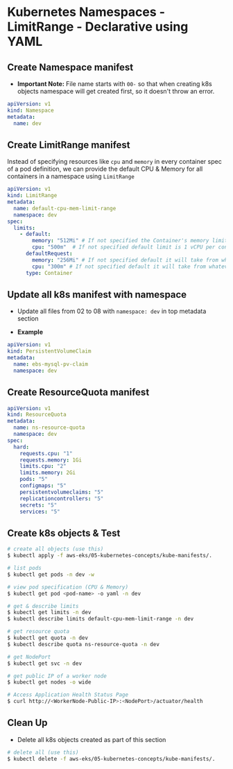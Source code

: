 # Kubernetes Namespaces - LimitRange - Declarative using YAML

## Create Namespace manifest
- **Important Note:** File name starts with `00-` so that when creating k8s objects namespace will get created first, so it doesn't throw an error.
```yaml
apiVersion: v1
kind: Namespace
metadata:
  name: dev
```

## Create LimitRange manifest
Instead of specifying resources like `cpu` and `memory` in every container spec of a pod definition, we can provide the default CPU & Memory for all containers in a namespace using `LimitRange`
```yaml
apiVersion: v1
kind: LimitRange
metadata:
  name: default-cpu-mem-limit-range
  namespace: dev
spec:
  limits:
    - default:
        memory: "512Mi" # If not specified the Container's memory limit is set to 512Mi, which is the default memory limit for the namespace.
        cpu: "500m"  # If not specified default limit is 1 vCPU per container 
      defaultRequest:
        memory: "256Mi" # If not specified default it will take from whatever specified in limits.default.memory
        cpu: "300m" # If not specified default it will take from whatever specified in limits.default.cpu
      type: Container                        
```

## Update all k8s manifest with namespace
- Update all files from 02 to 08 with `namespace: dev` in top metadata section

- **Example**
```yaml
apiVersion: v1
kind: PersistentVolumeClaim
metadata:
  name: ebs-mysql-pv-claim
  namespace: dev
```

## Create ResourceQuota manifest
```yaml
apiVersion: v1
kind: ResourceQuota
metadata:
  name: ns-resource-quota
  namespace: dev
spec:
  hard:
    requests.cpu: "1"
    requests.memory: 1Gi
    limits.cpu: "2"
    limits.memory: 2Gi  
    pods: "5"    
    configmaps: "5" 
    persistentvolumeclaims: "5" 
    replicationcontrollers: "5" 
    secrets: "5" 
    services: "5"                      
```

## Create k8s objects & Test
```bash
# create all objects (use this)
$ kubectl apply -f aws-eks/05-kubernetes-concepts/kube-manifests/.

# list pods
$ kubectl get pods -n dev -w

# view pod specification (CPU & Memory)
$ kubectl get pod <pod-name> -o yaml -n dev

# get & describe limits
$ kubectl get limits -n dev
$ kubectl describe limits default-cpu-mem-limit-range -n dev

# get resource quota 
$ kubectl get quota -n dev
$ kubectl describe quota ns-resource-quota -n dev

# get NodePort
$ kubectl get svc -n dev

# get public IP of a worker node
$ kubectl get nodes -o wide

# Access Application Health Status Page
$ curl http://<WorkerNode-Public-IP>:<NodePort>/actuator/health
```

## Clean Up
- Delete all k8s objects created as part of this section
```bash
# delete all (use this)
$ kubectl delete -f aws-eks/05-kubernetes-concepts/kube-manifests/.
```
